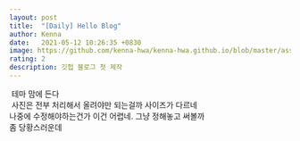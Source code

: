 ```yaml
---
layout: post
title:  "[Daily] Hello Blog"
author: Kenna
date:   2021-05-12 10:26:35 +0830
image: https://github.com/kenna-hwa/kenna-hwa.github.io/blob/master/assets/images/blog/helloblog/mytoughexperience.jpg?raw=true
rating: 2
description: 깃헙 블로그 첫 제작
---
```


​
테마 맘에 든다<br>
​
사진은 전부 처리해서 올려야만 되는걸까 사이즈가 다르네<br>
나중에 수정해야하는건가 이건 어렵네. 그냥 정해놓고 써볼까<br>
​
좀 당황스러운데